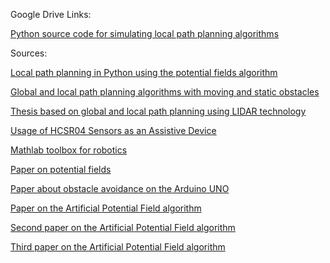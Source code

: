Google Drive Links:

[Python source code for simulating local path planning algorithms](https://colab.research.google.com/drive/1jT8KmbTng_hRazUZqZlPSj8plEOXMQFC?usp=sharing)

Sources:

[Local path planning in Python using the potential fields algorithm](https://medium.com/nerd-for-tech/local-path-planning-using-virtual-potential-field-in-python-ec0998f490af)

[Global and local path planning algorithms with moving and static obstacles](https://github.com/RuslanAgishev/motion_planning?tab=readme-ov-file)

[Thesis based on global and local path planning using LIDAR technology](https://webthesis.biblio.polito.it/8991/1/tesi.pdf)

[Usage of HCSR04 Sensors as an Assistive Device](https://www.researchgate.net/publication/352572450_Low-Cost_Ultrasonic_Range_Improvements_for_an_Assistive_Device)

[Mathlab toolbox for robotics](https://it.mathworks.com/help/robotics/index.html?s_tid=CRUX_topnav)

[Paper on potential fields](https://www.sciencedirect.com/topics/computer-science/artificial-potential-field)

[Paper about obstacle avoidance on the Arduino UNO](https://iopscience.iop.org/article/10.1088/1757-899X/707/1/012012/pdf)

[Paper on the Artificial Potential Field algorithm](https://link.springer.com/article/10.1186/s13638-019-1396-2)

[Second paper on the Artificial Potential Field algorithm](https://thesai.org/Downloads/Volume10No8/Paper_76-Artificial_Potential_Field_Algorithm_Implementation.pdf)

[Third paper on the Artificial Potential Field algorithm](https://medium.com/@rymshasiddiqui/path-planning-using-potential-field-algorithm-a30ad12bdb08)
